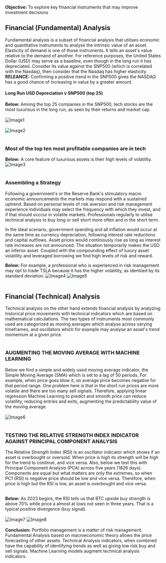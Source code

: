 **Objective:** To explore key financial instruments that may improve investment decisions

## Financial (Fundamental) Analysis
Fundamental analysis is a subset of financial analysis that utilises economic and quantitative instruments to analyse the intrinsic value of an asset. Elasticity of demand is one of those instruments. It tells an asset's value relative to the demand of another. For reference purposes, the United States Dollar (USD) may serve as a baseline, even though in the long run it has depreciated. Consider its value against the SNP500 (which is correlated with the Nasdaq), then consider that the Nasdaq has higher elasticity. <br>**RELEANCE:** Confirming a positive trend in the SNP500 gives the NASDAQ has a good chance of increasing in value by a greater amount.

#### Long Run USD Depreciation v SNP500 (top 25)
**Below:** Among the top 25 companies in the SNP500, tech stocks are the most luxurious in the long run, as seen by their returns and market cap.<br><br>
![Image1](https://CarlosPeralta2049.github.io/Assets/Project2_01.png)
<br><br>
![Image2](https://CarlosPeralta2049.github.io/Assets/Project2_02.png)
<br><br>
### Most of the top ten most profitable companies are in tech
**Below:** A core feature of luxurious assets is their high levels of volatility.
![Image3](https://CarlosPeralta2049.github.io/Assets/Project2_03.png)
<br><br>
### Assembling a Strategy
Following a government's or the Reserve Bank's stimulatory macro economic announcements the markets may respond with a sustained uptrend. Based on personal levels of risk aversion and risk management experience  individuals may select the frequency with which they invest, and if that should occcur in volatile markets. Professionals regularly to utilise technical analysis to buy long or sell short more often and in the short term. 

In the ideal scenario, government spending and all inflation would occur at the same time as currency depreciation, following interest rate reductions and capital outflows. Asset prices would continiously rise as long as interest rate increases are not announced. The situation temporarily makes the USD an inferior asset. Coupled with the compounding effect of luxury asset volatility and leveraged borrowing we find high levels of risk and reward.

**Below:** For example, a professional who is experienced in risk management may opt to trade TSLA because it has the higher volatility, as identiied by its standard deviation. 
![Image4](https://CarlosPeralta2049.github.io/Assets/Project2_04.png)
![Image5](https://CarlosPeralta2049.github.io/Assets/Project2_05.png)
<br><br>
## Financial (Technical) Analysis
Technical analysis on the other hand extends financial analysis by analyzing historical price movements with technical indicators which are based on mathematical calculations. The two types of instruments most commonly used are categorized as moving averages which analyse across varying timeframes, and oscillators which for example may analyse an asset's trend momentum at a given price. 
<br><br>
### AUGMENTING THE MOVING AVERAGE WITH MACHINE LEARNING
Below we find a simple and widely used moving average indicator, the Simple Moving Average (SMA) which is set to a lag of 50 periods. For example, when price goes blow it, on average price becomes negative for that period range. One problem here is that in the short run prices are more volatile and there are too many sell signals. Therefore, applying linear regression Machine Learning to predict and smooth price can reduce volatility, reducing entries and exits, augmenting the predictability value of the moving average.<br><br>
![Image6](https://CarlosPeralta2049.github.io/Assets/Project2_06.png)
<br><br>
### TESTING THE RELATIVE STRENGTH INDEX INDICATOR AGAINST PRINCIPAL COMPONENT ANALYSIS
The Relative Strength Index (RSI) is an oscillator indicator which shows if an asset is overbought or oversold. When price is high its strength will be high for the trend to continue, and vice versa. Also, below we test this with Principal Component Analysis (PCA) across five years (1826 days). Components are equal but what matters are only the extremes, so when PC1 (RSI) is negative price should be low and vice versa. Therefore, when price is high but the RSI is low, an asset is overbought and vice versa.<br><br>

**Below:** As 2023 begins, the RSI tells us that BTC upside buy strength is above 70% while price a almost at lows not seen in three years. That is a typical positive divergence (buy signal).<br><br>
![Image7](https://CarlosPeralta2049.github.io/Assets/Project2_07.png)
![Image8](https://CarlosPeralta2049.github.io/Assets/Project2_08.png)
<br><br>
**Conclusion:** Portfolio management is a matter of risk management. Fundamental Analysis based on macroeconomic theory allows the price forecasting of other assets. Technical Analysis indicators, when combined have the capability of identifying trends as well as giving low risk buy and sell signals. Machine Learning models augment technical analysis indicators.


